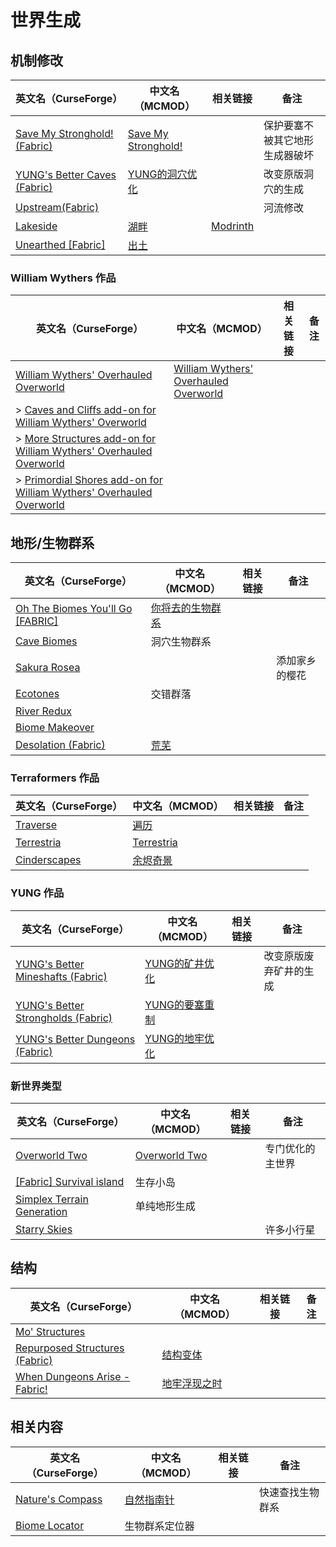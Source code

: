 # 世界生成

## 机制修改

| 英文名（CurseForge）                                                                                   | 中文名（MCMOD）                                             | 相关链接                                      | 备注                           |
| ------------------------------------------------------------------------------------------------------ | ----------------------------------------------------------- | --------------------------------------------- | ------------------------------ |
| [Save My Stronghold! (Fabric)](https://www.curseforge.com/minecraft/mc-mods/save-my-stronghold-fabric) | [Save My Stronghold!](https://www.mcmod.cn/class/3459.html) |                                               | 保护要塞不被其它地形生成器破坏 |
| [YUNG's Better Caves (Fabric)](https://www.curseforge.com/minecraft/mc-mods/yungs-better-caves-fabric) | [YUNG的洞穴优化](https://www.mcmod.cn/class/1981.html)      |                                               | 改变原版洞穴的生成             |
| [Upstream(Fabric)](https://www.curseforge.com/minecraft/mc-mods/upstream-fabric)                       |                                                             |                                               | 河流修改                       |
| [Lakeside](https://www.curseforge.com/minecraft/mc-mods/lakeside)                                      | [湖畔](https://www.mcmod.cn/class/4956.html)                | [Modrinth](https://modrinth.com/mod/lakeside) |                                |
| [Unearthed [Fabric]](https://www.curseforge.com/minecraft/mc-mods/unearthed-fabric)                    | [出土](https://www.mcmod.cn/class/4951.html)                |                                               |                                |

### William Wythers 作品

| 英文名（CurseForge）                                                                                                                                              | 中文名（MCMOD）                                                               | 相关链接 | 备注 |
| ----------------------------------------------------------------------------------------------------------------------------------------------------------------- | ----------------------------------------------------------------------------- | -------- | ---- |
| [William Wythers' Overhauled Overworld](https://www.curseforge.com/minecraft/mc-mods/william-wythers-overhauled-overworld)                                        | [William Wythers' Overhauled Overworld](https://www.mcmod.cn/class/4595.html) |          |      |
| > [Caves and Cliffs add-on for William Wythers' Overworld](https://www.curseforge.com/minecraft/mc-mods/caves-and-cliffs-add-on-for-william-wythers)              |                                                                               |          |      |
| > [More Structures add-on for William Wythers' Overhauled Overworld](https://www.curseforge.com/minecraft/mc-mods/more-structures-add-on-for-william-wythers)     |                                                                               |          |      |
| > [Primordial Shores add-on for William Wythers' Overhauled Overworld](https://www.curseforge.com/minecraft/mc-mods/primordial-shores-add-on-for-william-wythers) |                                                                               |          |      |

## 地形/生物群系

| 英文名（CurseForge）                                                                                           | 中文名（MCMOD）                                          | 相关链接 | 备注           |
| -------------------------------------------------------------------------------------------------------------- | -------------------------------------------------------- | -------- | -------------- |
| [Oh The Biomes You'll Go [FABRIC]](https://www.curseforge.com/minecraft/mc-mods/oh-the-biomes-youll-go-fabric) | [你将去的生物群系](https://www.mcmod.cn/class/1618.html) |          |                |
| [Cave Biomes](https://www.curseforge.com/minecraft/mc-mods/cave-biomes)                                        | 洞穴生物群系                                             |          |                |
| [Sakura Rosea](https://www.curseforge.com/minecraft/mc-mods/sakura-rosea)                                      |                                                          |          | 添加家乡的樱花 |
| [Ecotones](https://www.curseforge.com/minecraft/mc-mods/ecotones)                                              | 交错群落                                                 |          |                |
| [River Redux](https://www.curseforge.com/minecraft/mc-mods/river-redux)                                        |                                                          |          |                |
| [Biome Makeover](https://www.curseforge.com/minecraft/mc-mods/biome-makeover)                                  |                                                          |          |                |
| [Desolation (Fabric)](https://www.curseforge.com/minecraft/mc-mods/desolation)                                 | [荒芜](https://www.mcmod.cn/class/4723.html)             |          |                |

### Terraformers 作品

| 英文名（CurseForge）                                                      | 中文名（MCMOD）                                    | 相关链接 | 备注 |
| ------------------------------------------------------------------------- | -------------------------------------------------- | -------- | ---- |
| [Traverse](https://www.curseforge.com/minecraft/mc-mods/traverse)         | [遍历](https://www.mcmod.cn/class/1416.html)       |          |      |
| [Terrestria](https://www.curseforge.com/minecraft/mc-mods/terrestria)     | [Terrestria](https://www.mcmod.cn/class/4952.html) |          |      |
| [Cinderscapes](https://www.curseforge.com/minecraft/mc-mods/cinderscapes) | [余烬奇景](https://www.mcmod.cn/class/3147.html)   |          |      |

### YUNG 作品

| 英文名（CurseForge）                                                                                               | 中文名（MCMOD）                                        | 相关链接 | 备注                   |
| ------------------------------------------------------------------------------------------------------------------ | ------------------------------------------------------ | -------- | ---------------------- |
| [YUNG's Better Mineshafts (Fabric)](https://www.curseforge.com/minecraft/mc-mods/yungs-better-mineshafts-fabric)   | [YUNG的矿井优化](https://www.mcmod.cn/class/2788.html) |          | 改变原版废弃矿井的生成 |
| [YUNG's Better Strongholds (Fabric)](https://www.curseforge.com/minecraft/mc-mods/yungs-better-strongholds-fabric) | [YUNG的要塞重制](https://www.mcmod.cn/class/3787.html) |          |                        |
| [YUNG's Better Dungeons (Fabric)](https://www.curseforge.com/minecraft/mc-mods/yungs-better-dungeons-fabric)       | [YUNG的地牢优化](https://www.mcmod.cn/class/4429.html) |          |                        |

### 新世界类型

| 英文名（CurseForge）                                                                                  | 中文名（MCMOD）                                       | 相关链接 | 备注             |
| ----------------------------------------------------------------------------------------------------- | ----------------------------------------------------- | -------- | ---------------- |
| [Overworld Two](https://www.curseforge.com/minecraft/mc-mods/overworld-two)                           | [Overworld Two](https://www.mcmod.cn/class/4558.html) |          | 专门优化的主世界 |
| [[Fabric] Survival island](https://www.curseforge.com/minecraft/mc-mods/fabric-survival-island)       | 生存小岛                                              |          |                  |
| [Simplex Terrain Generation](https://www.curseforge.com/minecraft/mc-mods/simplex-terrain-generation) | 单纯地形生成                                          |          |                  |
| [Starry Skies](https://www.curseforge.com/minecraft/mc-mods/starry-skies)                             |                                                       |          | 许多小行星       |

## 结构

| 英文名（CurseForge）                                                                                        | 中文名（MCMOD）                                      | 相关链接 | 备注 |
| ----------------------------------------------------------------------------------------------------------- | ---------------------------------------------------- | -------- | ---- |
| [Mo' Structures](https://www.curseforge.com/minecraft/mc-mods/mo-structures)                                |                                                      |          |      |
| [Repurposed Structures (Fabric)](https://www.curseforge.com/minecraft/mc-mods/repurposed-structures-fabric) | [结构变体](https://www.mcmod.cn/class/4518.html)     |          |      |
| [When Dungeons Arise - Fabric!](https://www.curseforge.com/minecraft/mc-mods/when-dungeons-arise-fabric)    | [地牢浮现之时](https://www.mcmod.cn/class/3607.html) |          |      |

## 相关内容

| 英文名（CurseForge）                                                             | 中文名（MCMOD）                                   | 相关链接 | 备注             |
| -------------------------------------------------------------------------------- | ------------------------------------------------- | -------- | ---------------- |
| [Nature's Compass](https://www.curseforge.com/minecraft/mc-mods/natures-compass) | [自然指南针](https://www.mcmod.cn/class/754.html) |          | 快速查找生物群系 |
| [Biome Locator](https://www.curseforge.com/minecraft/mc-mods/biome-locator)      | 生物群系定位器                                    |          |                  |
